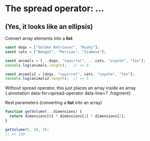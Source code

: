 # The spread operator: ...

## (Yes, it looks like an ellipsis)

Convert array elements into a **list**

<div class="row">
<div class="cell-4">

```js {#spread-operator data-span="7:19:22 .highlight; 7:37:40 .highlight"}
const dogs = ["Golden Retriever", "Husky"];
const cats = ["Bengal", "Persian", "Siamese"];

const animals = [...dogs, "squirrel", ...cats, "coyote", "fox"];
console.log(animals.length);   // => 8

const animals2 = [dogs, "squirrel", cats, "coyote", "fox"];
console.log(animals2.length);  // => 5
```

</div>
<div class="cell-2">

Without spread operator, this just places an array inside an array {.annotation data-for=spread-operator data-line=7 .fragment}

</div>
</div>

<div class="fragment" data-index="2">

Rest parameters (converting a **list** into an array)

```js
function getVolume(...dimensions) {
  return dimensions[0] * dimensions[1] * dimensions[2];
}

getVolume(5, 10, 3);
// => 150
```

</div>

